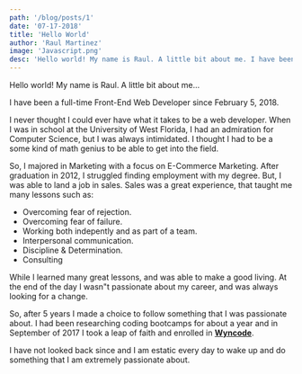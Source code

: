 ```yaml
---
path: '/blog/posts/1'
date: '07-17-2018'
title: 'Hello World'
author: 'Raul Martinez'
image: 'Javascript.png'
desc: 'Hello world! My name is Raul. A little bit about me. I have been a full-time Front-End Web Developer since...'
---
```


Hello world! My name is Raul. A little bit about me...

I have been a full-time Front-End Web Developer since February 5, 2018.

I never thought I could ever have what it takes to be a web developer. When I was in school at the University of West Florida, I had an admiration for Computer Science, but I was always intimidated. I thought I had to be a some kind of math genius to be able to get into the field.

So, I majored in Marketing with a focus on E-Commerce Marketing. After graduation in 2012, I struggled finding employment with my degree. But, I was able to land a job in sales. Sales was a great experience, that taught me many lessons such as:

- Overcoming fear of rejection.
- Overcoming fear of failure.
- Working both indepently and as part of a team.
- Interpersonal communication.
- Discipline & Determination.
- Consulting

While I learned many great lessons, and was able to make a good living. At the end of the day I wasn"t passionate about my career, and was always looking for a change.

So, after 5 years I made a choice to follow something that I was passionate about. I had been researching coding bootcamps for about a year and in September of 2017 I took a leap of faith and enrolled in **[Wyncode](https://wyncode.co/)**.

I have not looked back since and I am estatic every day to wake up and do something that I am extremely passionate about.
